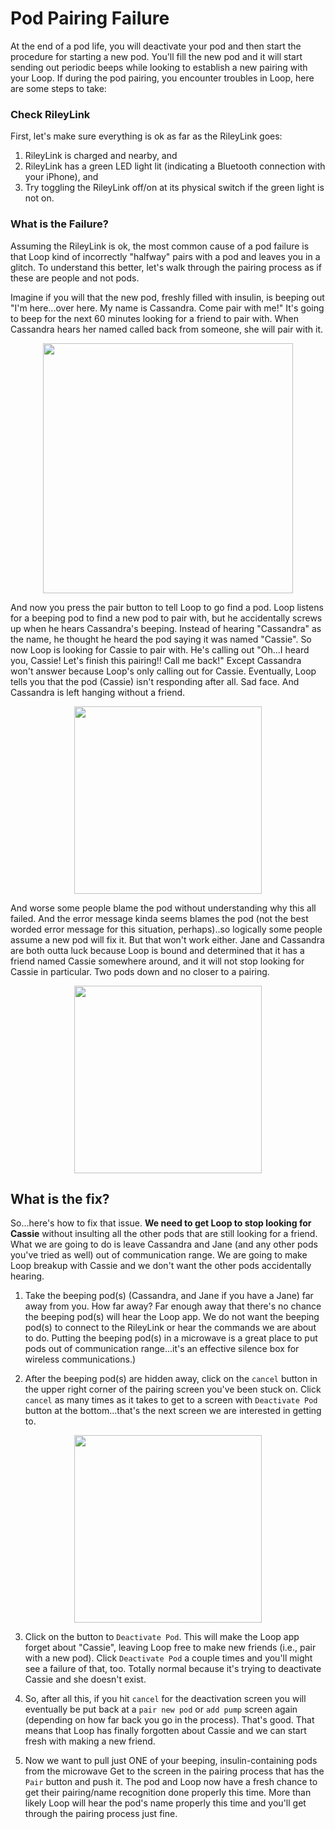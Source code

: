 # Pod Pairing Failure

At the end of a pod life, you will deactivate your pod and then start the procedure for starting a new pod. You'll fill the new pod and it will start sending out periodic beeps while looking to establish a new pairing with your Loop. If during the pod pairing, you encounter troubles in Loop, here are some steps to take:

### Check RileyLink
First, let's make sure everything is ok as far as the RileyLink goes:

1. RileyLink is charged and nearby, and
2. RileyLink has a green LED light lit (indicating a Bluetooth connection with your iPhone), and
3. Try toggling the RileyLink off/on at its physical switch if the green light is not on.

### What is the Failure?

Assuming the RileyLink is ok, the most common cause of a pod failure is that Loop kind of incorrectly "halfway" pairs with a pod and leaves you in a glitch. To understand this better, let's walk through the pairing process as if these are people and not pods.

Imagine if you will that the new pod, freshly filled with insulin, is beeping out "I'm here...over here. My name is Cassandra. Come pair with me!" It's going to beep for the next 60 minutes looking for a friend to pair with. When Cassandra hears her named called back from someone, she will pair with it.

<p align="center">
<img src="../img/pod-pair-fail2.png" width="400">
</p>

And now you press the pair button to tell Loop to go find a pod. Loop listens for a beeping pod to find a new pod to pair with, but he accidentally screws up when he hears Cassandra's beeping. Instead of hearing "Cassandra" as the name, he thought he heard the pod saying it was named "Cassie". So now Loop is looking for Cassie to pair with.  He's calling out "Oh...I heard you, Cassie! Let's finish this pairing!! Call me back!" Except Cassandra won't answer because Loop's only calling out for Cassie. Eventually, Loop tells you that the pod (Cassie) isn't responding after all. Sad face. And Cassandra is left hanging without a friend.

<p align="center">
<img src="../img/pod-pair-fail-cassie.jpg" width="300">
</p>

And worse some people blame the pod without understanding why this all failed. And the error message kinda seems blames the pod (not the best worded error message for this situation, perhaps)..so logically some people assume a new pod will fix it. But that won't work either. Jane and Cassandra are both outta luck because Loop is bound and determined that it has a friend named Cassie somewhere around, and it will not stop looking for Cassie in particular. Two pods down and no closer to a pairing. 

<p align="center">
<img src="../img/cass-and-jane.png" width="300">
</p>

## What is the fix?

So...here's how to fix that issue. **We need to get Loop to stop looking for Cassie** without insulting all the other pods that are still looking for a friend. What we are going to do is leave Cassandra and Jane (and any other pods you've tried as well) out of communication range. We are going to make Loop breakup with Cassie and we don't want the other pods accidentally hearing.

1. Take the beeping pod(s) (Cassandra, and Jane if you have a Jane) far away from you. How far away? Far enough away that there's no chance the beeping pod(s) will hear the Loop app. We do not want the beeping pod(s) to connect to the RileyLink or hear the commands we are about to do. Putting the beeping pod(s) in a microwave is a great place to put pods out of communication range...it's an effective silence box for wireless communications.)

2. After the beeping pod(s) are hidden away, click on the `cancel` button in the upper right corner of the pairing screen you've been stuck on. Click `cancel` as many times as it takes to get to a screen with `Deactivate Pod` button at the bottom...that's the next screen we are interested in getting to.

<p align="center">
<img src="../img/pod-pair-fail.jpg" width="300">
</p>

3. Click on the button to `Deactivate Pod`. This will make the Loop app forget about "Cassie", leaving Loop free to make new friends (i.e., pair with a new pod). Click `Deactivate Pod` a couple times and you'll might see a failure of that, too. Totally normal because it's trying to deactivate Cassie and she doesn't exist.

4. So, after all this, if you hit `cancel` for the deactivation screen you will eventually be put back at a `pair new pod` or `add pump` screen again (depending on how far back you go in the process). That's good. That means that Loop has finally forgotten about Cassie and we can start fresh with making a new friend.

5. Now we want to pull just ONE of your beeping, insulin-containing pods from the microwave Get to the screen in the pairing process that has the `Pair` button and push it. The pod and Loop now have a fresh chance to get their pairing/name recognition done properly this time. More than likely Loop will hear the pod's name properly this time and you'll get through the pairing process just fine.
